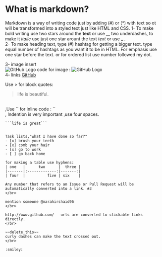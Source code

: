 # What is markdown?
Markdown is a way of writing code just by adding (#) or (*) with text so ot will be transformed into a styled text just like HTML and CSS.
1- To make bold writing use two stars around the **text** or use __ two underdashes, to make it *italic* use just one star arount the text *text* or use _ . </br>
 2- To make heading text, type (#) hashtag for getting a bigger text. type equal number of hashtags as you want it to be in HTML.
 For emphasis use one star before the text.   or for ordered list use number followed my dot. </br>

3- image insert </br> ![GitHub Logo](https://images.unsplash.com/photo-1464982326199-86f32f81b211?ixlib=rb-1.2.1&auto=format&fit=crop&w=500&q=60)
 code for image : ![GitHub Logo](/images/logo.png) </br>
4- links [GitHub](https://www.google.com/) </br>

Use > for block quotes:
> life is beautiful.
</br>
,Use `<addr>` for inline code :
`<life is beautiful>` 
</br>
  ,  Indention is very important ,use four spaces. </br>
  
  
  
``` use this sympol for highlighting. </br>
```life is great```


Task lists,"what I have done so far?"
- [x] brush your teeth
- [x] comb your hair
- [x] go to work
- [ ] go back home

for making a table use hyphens:
| one   |      two      |  three |
|-------|:-------------:|-------:|
| four  |          five | six    |
  
Any number that refers to an Issue or Pull Request will be automatically converted into a link. #3
</br>

mention someone @marahirshaid96
</br>

http://www.github.com/   urls are converted to clickable links directly.
</br>

~~delete_this~~
curly dashes can make the text crossed out.
</br>

:smiley:


